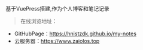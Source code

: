 基于VuePress搭建,作为个人博客和笔记记录

>  在线浏览地址：

- GitHubPage：<https://hnistzdk.github.io/my-notes>
- 云服务器：<https://www.zaiolos.top>

